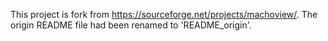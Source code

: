 This project is fork from https://sourceforge.net/projects/machoview/.
The origin README file had been renamed to 'README_origin'.

